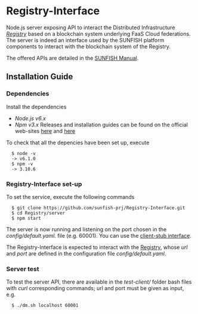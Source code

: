 # Registry-Interface

Node.js server exposing API to interact the Distributed Infrastructure [*Registry*](https://github.com/sunfish-prj/Registry/) based on a blockchain system underlying FaaS Cloud federations. The server is indeed an interface used by the SUNFISH platform components to interact with the blockchain system of the Registry. 

The offered APIs are detailed in the [SUNFISH Manual](http://sunfish-platform-docs.readthedocs.io/en/latest/). 

## Installation Guide

### Dependencies 

Install the dependencies 
- *Node.js v6.x*
- *Npm v3.x*
Releases and installation guides can be found on the official web-sites [here](https://nodejs.org) and [here](https://www.npmjs.com/) 

To check that all the depencies have been set up, execute
```
  $ node -v
  -> v6.1.0
  $ npm -v
  -> 3.10.6
```

### Registry-Interface set-up

To set the service, execute the following commands
``` 
  $ git clone https://github.com/sunfish-prj/Registry-Interface.git
  $ cd Registry/server
  $ npm start
```
The server is now running and listening on the port chosen in the *config/default.yaml*. file (e.g. 60001). You can use the [client-stub interface](http://localhost:60001/docs).  

The Registry-Interface is expected to interact with the [Registry](https://github.com/sunfish-prj/Registry/), whose *url* and *port* are defined in the configuration file *config/default.yaml*.

### Server test

To test the server API, there are available in the *test-client/* folder bash files with *curl* corresponding commands; url and port must be given as input, e.g. 
```
  $ ./dm.sh localhost 60001
```




